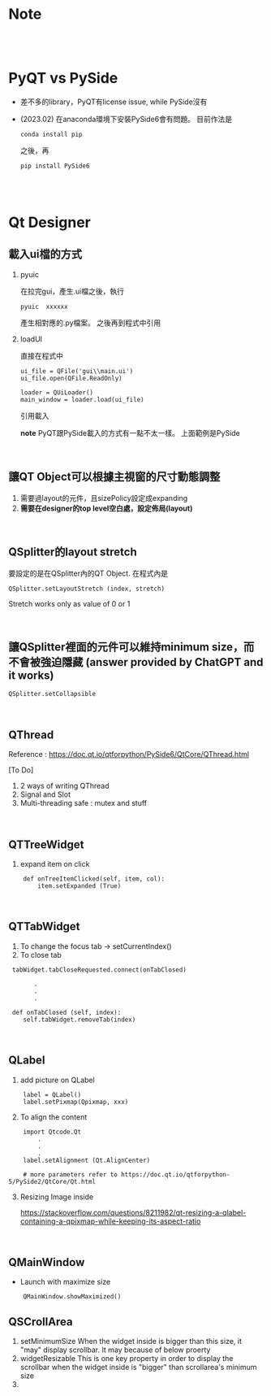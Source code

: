 Note  
====  

<br  /><br  />              
      
# PyQT vs PySide

* 差不多的library，PyQT有license issue, while PySide沒有

* (2023.02) 在anaconda環境下安裝PySide6會有問題。 目前作法是
    ```
    conda install pip
    ```
    之後，再
    ```
    pip install PySide6
    ```
<br  /><br  />

# Qt Designer

## 載入ui檔的方式

1. pyuic
    
    在拉完gui，產生.ui檔之後，執行
    ```
    pyuic  xxxxxx
    ```
    產生相對應的.py檔案。  之後再到程式中引用

2. loadUI

    直接在程式中
    ```
    ui_file = QFile('gui\\main.ui')
    ui_file.open(QFile.ReadOnly)

    loader = QUiLoader()
    main_window = loader.load(ui_file)
    ```
    引用載入

    **note** PyQT跟PySide載入的方式有一點不太一樣。  上面範例是PySide

<br/>

## 讓QT Object可以根據主視窗的尺寸動態調整

1. 需要過layout的元件，且sizePolicy設定成expanding
2. **需要在designer的top level空白處，設定佈局(layout)**

<br />

## QSplitter的layout stretch

要設定的是在QSplitter內的QT Object. 在程式內是

```
QSplitter.setLayoutStretch (index, stretch)
```

Stretch works only as value of 0 or 1

<br />

## 讓QSplitter裡面的元件可以維持minimum size，而不會被強迫隱藏 (answer provided by ChatGPT and it works)


```
QSplitter.setCollapsible
```

<br />

## QThread

Reference : https://doc.qt.io/qtforpython/PySide6/QtCore/QThread.html

[To Do]

1. 2 ways of writing QThread 
2. Signal and Slot
3. Multi-threading safe :  mutex and stuff

<br />

## QTTreeWidget

1. expand item on click
```
    def onTreeItemClicked(self, item, col):
        item.setExpanded (True)
```
<br />

## QTTabWidget

1. To change the focus tab ->  setCurrentIndex()
2. To close tab 

```
 tabWidget.tabCloseRequested.connect(onTabClosed)

       .
       .
       .

 def onTabClosed (self, index):
    self.tabWidget.removeTab(index)
```

<br />

## QLabel 
1. add picture on QLabel
```
    label = QLabel()
    label.setPixmap(Qpixmap, xxx)
```
2. To align the content 
```
    import Qtcode.Qt
        .
        . 
        . 
    label.setAlignment (Qt.AlignCenter)  

    # more parameters refer to https://doc.qt.io/qtforpython-5/PySide2/QtCore/Qt.html
```
3. Resizing Image inside

    https://stackoverflow.com/questions/8211982/qt-resizing-a-qlabel-containing-a-qpixmap-while-keeping-its-aspect-ratio

<br />

## QMainWindow

- Launch with maximize size 
```
    QMainWindow.showMaximized()
```

## QSCrollArea

1. setMinimumSize 
    When the widget inside is bigger than this size, it "may" display scrollbar.  It may because of below proerty
2. widgetResizable
    This is one key property in order to display the scrollbar when the widget inside is "bigger" than scrollarea's minimum size
3. 

